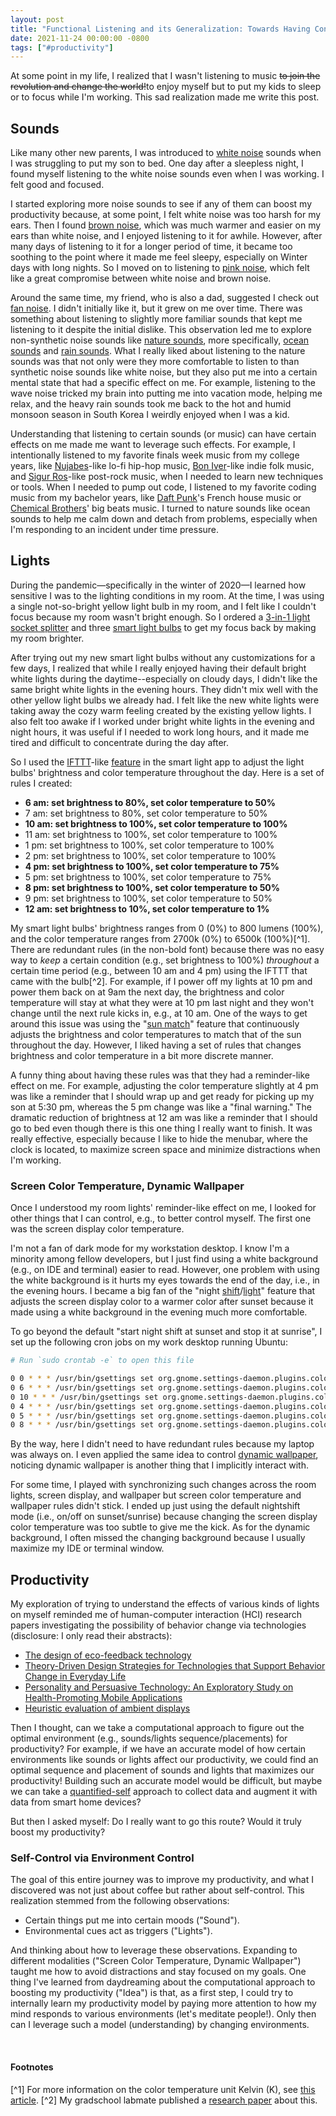 ```yaml
---
layout: post
title: "Functional Listening and its Generalization: Towards Having Control Over Your Productivity"
date: 2021-11-24 00:00:00 -0800
tags: ["#productivity"]
---
```


At some point in my life, I realized that I wasn't listening to music ~~to join the revolution and change the world!~~to enjoy myself but to put my kids to sleep or to focus while I'm working.
This sad realization made me write this post.


## Sounds

Like many other new parents, I was introduced to [white noise](https://open.spotify.com/playlist/37i9dQZF1DWUZ5bk6qqDSy?si=3494c78a527640a0) sounds when I was struggling to put my son to bed.
One day after a sleepless night, I found myself listening to the white noise sounds even when I was working.
I felt good and focused.

I started exploring more noise sounds to see if any of them can boost my productivity because, at some point, I felt white noise was too harsh for my ears.
Then I found [brown noise](https://open.spotify.com/playlist/37i9dQZF1DX4hpot8sYudB?si=60a31bdb113441e1), which was much warmer and easier on my ears than white noise, and I enjoyed listening to it for awhile.
However, after many days of listening to it for a longer period of time, it became too soothing to the point where it made me feel sleepy, especially on Winter days with long nights.
So I moved on to listening to [pink noise](https://open.spotify.com/playlist/37i9dQZF1DX5NgkFTxJ4Wv?si=7029f4a7ead24b4a), which felt like a great compromise between white noise and brown noise.

Around the same time, my friend, who is also a dad, suggested I check out [fan noise](https://open.spotify.com/playlist/37i9dQZF1DWUm4vT7WQxcD?si=e76c28f0c6574460).
I didn't initially like it, but it grew on me over time.
There was something about listening to slightly more familiar sounds that kept me listening to it despite the initial dislike.
This observation led me to explore non-synthetic noise sounds like [nature sounds](https://open.spotify.com/playlist/37i9dQZF1DX4PP3DA4J0N8?si=27f759d1d5064e9d), more specifically, [ocean sounds](https://open.spotify.com/playlist/37i9dQZF1DWV90ZWj21ygB?si=2db0493068e7492f) and [rain sounds](https://open.spotify.com/playlist/37i9dQZF1DX8ymr6UES7vc?si=f00d14203b384061).
What I really liked about listening to the nature sounds was that not only were they more comfortable to listen to than synthetic noise sounds like white noise, but they also put me into a certain mental state that had a specific effect on me.
For example, listening to the wave noise tricked my brain into putting me into vacation mode, helping me relax, and the heavy rain sounds took me back to the hot and humid monsoon season in South Korea I weirdly enjoyed when I was a kid.

Understanding that listening to certain sounds (or music) can have certain effects on me made me want to leverage such effects.
For example, I intentionally listened to my favorite finals week music from my college years, like [Nujabes](https://open.spotify.com/artist/3Rq3YOF9YG9YfCWD4D56RZ?si=BDrveOO-SRigUDmRDtaeDg)-like lo-fi hip-hop music, [Bon Iver](https://open.spotify.com/artist/4LEiUm1SRbFMgfqnQTwUbQ?si=mDOsZUMbTQWJe_3lD0DDvw)-like indie folk music, and [Sigur Ros](https://open.spotify.com/artist/6UUrUCIZtQeOf8tC0WuzRy?si=nm0FY61iTNiNWB3im-vgQA)-like post-rock music, when I needed to learn new techniques or tools.
When I needed to pump out code, I listened to my favorite coding music from my bachelor years, like [Daft Punk](https://open.spotify.com/artist/4tZwfgrHOc3mvqYlEYSvVi?si=AnprvdiGRRKh7DL3-Na_MA)'s French house music or [Chemical Brothers](https://open.spotify.com/artist/1GhPHrq36VKCY3ucVaZCfo?si=HhSfDdriSBKYXEYT5e9zNg)' big beats music.
I turned to nature sounds like ocean sounds to help me calm down and detach from problems, especially when I'm responding to an incident under time pressure.


## Lights

During the pandemic—specifically in the winter of 2020—I learned how sensitive I was to the lighting conditions in my room.
At the time, I was using a single not-so-bright yellow light bulb in my room, and I felt like I couldn't focus because my room wasn't bright enough.
So I ordered a [3-in-1 light socket splitter](https://a.co/d/8wQJqPb) and three [smart light bulbs](https://www.wyze.com/products/wyze-bulb-white) to get my focus back by making my room brighter.

After trying out my new smart light bulbs without any customizations for a few days, I realized that while I really enjoyed having their default bright white lights during the daytime--especially on cloudy days, I didn't like the same bright white lights in the evening hours.
They didn't mix well with the other yellow light bulbs we already had.
I felt like the new white lights were taking away the cozy warm feeling created by the existing yellow lights.
I also felt too awake if I worked under bright white lights in the evening and night hours, it was useful if I needed to work long hours, and it made me tired and difficult to concentrate during the day after.

So I used the [IFTTT](https://ifttt.com/)-like [feature](https://support.wyze.com/hc/en-us/articles/360032409032-Using-Rules-in-the-Wyze-app) in the smart light app to adjust the light bulbs' brightness and color temperature throughout the day.
Here is a set of rules I created:

- **6 am: set brightness to 80%, set color temperature to 50%**
- 7 am: set brightness to 80%, set color temperature to 50%
- **10 am: set brightness to 100%, set color temperature to 100%**
- 11 am: set brightness to 100%, set color temperature to 100%
- 1 pm: set brightness to 100%, set color temperature to 100%
- 2 pm: set brightness to 100%, set color temperature to 100%
- **4 pm: set brightness to 100%, set color temperature to 75%**
- 5 pm: set brightness to 100%, set color temperature to 75%
- **8 pm: set brightness to 100%, set color temperature to 50%**
- 9 pm: set brightness to 100%, set color temperature to 50%
- **12 am: set brightness to 10%, set color temperature to 1%**

My smart light bulbs' brightness ranges from 0 (0%) to 800 lumens (100%), and the color temperature ranges from 2700k (0%) to 6500k (100%)[^1].
There are redundant rules (in the non-bold font) because there was no easy way to _keep_ a certain condition (e.g., set brightness to 100%) _throughout_ a certain time period (e.g., between 10 am and 4 pm) using the IFTTT that came with the bulb[^2].
For example, if I power off my lights at 10 pm and power them back on at 9am the next day, the brightness and color temperature will stay at what they were at 10 pm last night and they won't change until the next rule kicks in, e.g., at 10 am.
One of the ways to get around this issue was using the "[sun match](https://www.digitaltrends.com/home/wyze-bulb-white-sun-match-mode-changes-based-on-sun/)" feature that continuously adjusts the brightness and color temperatures to match that of the sun throughout the day.
However, I liked having a set of rules that changes brightness and color temperature in a bit more discrete manner.

A funny thing about having these rules was that they had a reminder-like effect on me.
For example, adjusting the color temperature slightly at 4 pm was like a reminder that I should wrap up and get ready for picking up my son at 5:30 pm, whereas the 5 pm change was like a "final warning." 
The dramatic reduction of brightness at 12 am was like a reminder that I should go to bed even though there is this one thing I really want to finish.
It was really effective, especially because I like to hide the menubar, where the clock is located, to maximize screen space and minimize distractions when I'm working.

### Screen Color Temperature, Dynamic Wallpaper

Once I understood my room lights' reminder-like effect on me, I looked for other things that I can control, e.g., to better control myself.
The first one was the screen display color temperature.

I'm not a fan of dark mode for my workstation desktop.
I know I'm a minority among fellow developers, but I just find using a white background (e.g., on IDE and terminal) easier to read.
However, one problem with using the white background is it hurts my eyes towards the end of the day, i.e., in the evening hours.
I became a big fan of the "night [shift](https://support.apple.com/en-us/HT207513)/[light](https://help.ubuntu.com/stable/ubuntu-help/display-night-light.html.en)" feature that adjusts the screen display color to a warmer color after sunset because it made using a white background in the evening much more comfortable.

To go beyond the default "start night shift at sunset and stop it at sunrise", I set up the following cron jobs on my work desktop running Ubuntu:
```bash
# Run `sudo crontab -e` to open this file

0 0 * * * /usr/bin/gsettings set org.gnome.settings-daemon.plugins.color night-light-temperature 1000
0 6 * * * /usr/bin/gsettings set org.gnome.settings-daemon.plugins.color night-light-temperature 5000
0 10 * * * /usr/bin/gsettings set org.gnome.settings-daemon.plugins.color night-light-temperature 6000
0 4 * * * /usr/bin/gsettings set org.gnome.settings-daemon.plugins.color night-light-temperature 5000
0 5 * * * /usr/bin/gsettings set org.gnome.settings-daemon.plugins.color night-light-temperature 4000
0 8 * * * /usr/bin/gsettings set org.gnome.settings-daemon.plugins.color night-light-temperature 3000
```
By the way, here I didn't need to have redundant rules because my laptop was always on.
I even applied the same idea to control [dynamic wallpaper](https://github.com/adi1090x/dynamic-wallpaper), noticing dynamic wallpaper is another thing that I implicitly interact with.

For some time, I played with synchronizing such changes across the room lights, screen display, and wallpaper but screen color temperature and wallpaper rules didn't stick.
I ended up just using the default nightshift mode (i.e., on/off on sunset/sunrise) because changing the screen display color temperature was too subtle to give me the kick.
As for the dynamic background, I often missed the changing background because I usually maximize my IDE or terminal window.


## Productivity

My exploration of trying to understand the effects of various kinds of lights on myself reminded me of human-computer interaction (HCI) research papers investigating the possibility of behavior change via technologies (disclosure: I only read their abstracts):

- [The design of eco-feedback technology](https://www.researchgate.net/publication/221515000_The_design_of_eco-feedback_technology)
- [Theory-Driven Design Strategies for Technologies that Support Behavior Change in Everyday Life](https://www.researchgate.net/publication/221514889_Theory-driven_design_strategies_for_technologies_that_support_behavior_change_in_everyday_life)
- [Personality and Persuasive Technology: An Exploratory Study on Health-Promoting Mobile Applications](https://www.researchgate.net/profile/Julie-Kientz/publication/220962690_Personality_and_Persuasive_Technology_An_Exploratory_Study_on_Health-Promoting_Mobile_Applications/links/0deec5191b0d334f93000000/Personality-and-Persuasive-Technology-An-Exploratory-Study-on-Health-Promoting-Mobile-Applications.pdf)
- [Heuristic evaluation of ambient displays](http://cs4760.csl.mtu.edu/2022/resources/HE2.pdf)

Then I thought, can we take a computational approach to figure out the optimal environment (e.g., sounds/lights sequence/placements) for productivity?
For example, if we have an accurate model of how certain environments like sounds or lights affect our productivity, we could find an optimal sequence and placement of sounds and lights that maximizes our productivity!
Building such an accurate model would be difficult, but maybe we can take a [quantified-self](https://quantifiedself.com/) approach to collect data and augment it with data from smart home devices?

But then I asked myself: Do I really want to go this route? Would it truly boost my productivity?

### Self-Control via Environment Control

The goal of this entire journey was to improve my productivity, and what I discovered was not just about coffee but rather about self-control.
This realization stemmed from the following observations:

- Certain things put me into certain moods ("Sound").
- Environmental cues act as triggers ("Lights").

And thinking about how to leverage these observations.
Expanding to different modalities ("Screen Color Temperature, Dynamic Wallpaper") taught me how to avoid distractions and stay focused on my goals.
One thing I've learned from daydreaming about the computational approach to boosting my productivity ("Idea") is that, as a first step, I could try to internally learn my productivity model by paying more attention to how my mind responds to various environments (let's meditate people!).
Only then can I leverage such a model (understanding) by changing environments.


<br>

#### Footnotes

[^1] For more information on the color temperature unit Kelvin (K), see [this article](https://www.ledlightexpert.com/understanding_led_light_color_temperatures_ep_79).
[^2] My gradschool labmate published a [research paper](https://hcrlab.cs.washington.edu/assets/pdfs/2015/huang2015ubicomp.pdf) about this.